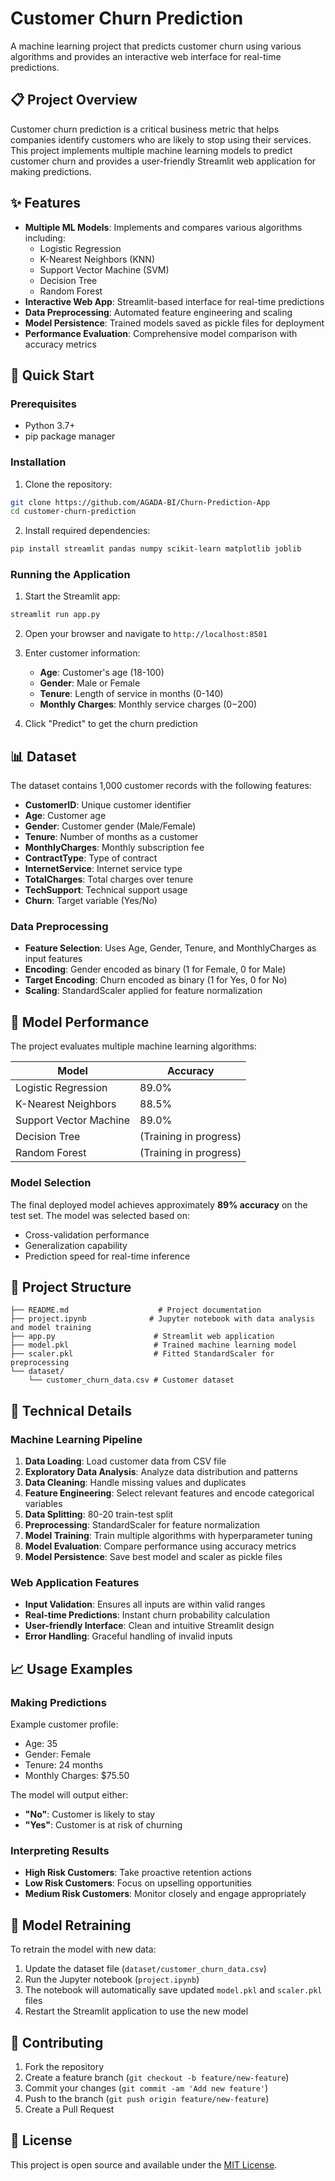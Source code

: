 # Customer Churn Prediction

A machine learning project that predicts customer churn using various algorithms and provides an interactive web interface for real-time predictions.

## 📋 Project Overview

Customer churn prediction is a critical business metric that helps companies identify customers who are likely to stop using their services. This project implements multiple machine learning models to predict customer churn and provides a user-friendly Streamlit web application for making predictions.

## ✨ Features

- **Multiple ML Models**: Implements and compares various algorithms including:
  - Logistic Regression
  - K-Nearest Neighbors (KNN)
  - Support Vector Machine (SVM)
  - Decision Tree
  - Random Forest
- **Interactive Web App**: Streamlit-based interface for real-time predictions
- **Data Preprocessing**: Automated feature engineering and scaling
- **Model Persistence**: Trained models saved as pickle files for deployment
- **Performance Evaluation**: Comprehensive model comparison with accuracy metrics

## 🚀 Quick Start

### Prerequisites

- Python 3.7+
- pip package manager

### Installation

1. Clone the repository:
```bash
git clone https://github.com/AGADA-BI/Churn-Prediction-App
cd customer-churn-prediction
```

2. Install required dependencies:
```bash
pip install streamlit pandas numpy scikit-learn matplotlib joblib
```

### Running the Application

1. Start the Streamlit app:
```bash
streamlit run app.py
```

2. Open your browser and navigate to `http://localhost:8501`

3. Enter customer information:
   - **Age**: Customer's age (18-100)
   - **Gender**: Male or Female
   - **Tenure**: Length of service in months (0-140)
   - **Monthly Charges**: Monthly service charges ($0-$200)

4. Click "Predict" to get the churn prediction

## 📊 Dataset

The dataset contains 1,000 customer records with the following features:

- **CustomerID**: Unique customer identifier
- **Age**: Customer age
- **Gender**: Customer gender (Male/Female)
- **Tenure**: Number of months as a customer
- **MonthlyCharges**: Monthly subscription fee
- **ContractType**: Type of contract
- **InternetService**: Internet service type
- **TotalCharges**: Total charges over tenure
- **TechSupport**: Technical support usage
- **Churn**: Target variable (Yes/No)

### Data Preprocessing

- **Feature Selection**: Uses Age, Gender, Tenure, and MonthlyCharges as input features
- **Encoding**: Gender encoded as binary (1 for Female, 0 for Male)
- **Target Encoding**: Churn encoded as binary (1 for Yes, 0 for No)
- **Scaling**: StandardScaler applied for feature normalization

## 🤖 Model Performance

The project evaluates multiple machine learning algorithms:

| Model | Accuracy |
|-------|----------|
| Logistic Regression | 89.0% |
| K-Nearest Neighbors | 88.5% |
| Support Vector Machine | 89.0% |
| Decision Tree | (Training in progress) |
| Random Forest | (Training in progress) |

### Model Selection

The final deployed model achieves approximately **89% accuracy** on the test set. The model was selected based on:
- Cross-validation performance
- Generalization capability
- Prediction speed for real-time inference

## 📁 Project Structure

```
├── README.md                    # Project documentation
├── project.ipynb              # Jupyter notebook with data analysis and model training
├── app.py                      # Streamlit web application
├── model.pkl                   # Trained machine learning model
├── scaler.pkl                  # Fitted StandardScaler for preprocessing
└── dataset/
    └── customer_churn_data.csv # Customer dataset
```

## 🔧 Technical Details

### Machine Learning Pipeline

1. **Data Loading**: Load customer data from CSV file
2. **Exploratory Data Analysis**: Analyze data distribution and patterns
3. **Data Cleaning**: Handle missing values and duplicates
4. **Feature Engineering**: Select relevant features and encode categorical variables
5. **Data Splitting**: 80-20 train-test split
6. **Preprocessing**: StandardScaler for feature normalization
7. **Model Training**: Train multiple algorithms with hyperparameter tuning
8. **Model Evaluation**: Compare performance using accuracy metrics
9. **Model Persistence**: Save best model and scaler as pickle files

### Web Application Features

- **Input Validation**: Ensures all inputs are within valid ranges
- **Real-time Predictions**: Instant churn probability calculation
- **User-friendly Interface**: Clean and intuitive Streamlit design
- **Error Handling**: Graceful handling of invalid inputs

## 📈 Usage Examples

### Making Predictions

Example customer profile:
- Age: 35
- Gender: Female
- Tenure: 24 months
- Monthly Charges: $75.50

The model will output either:
- **"No"**: Customer is likely to stay
- **"Yes"**: Customer is at risk of churning

### Interpreting Results

- **High Risk Customers**: Take proactive retention actions
- **Low Risk Customers**: Focus on upselling opportunities
- **Medium Risk Customers**: Monitor closely and engage appropriately

## 🔄 Model Retraining

To retrain the model with new data:

1. Update the dataset file (`dataset/customer_churn_data.csv`)
2. Run the Jupyter notebook (`project.ipynb`)
3. The notebook will automatically save updated `model.pkl` and `scaler.pkl` files
4. Restart the Streamlit application to use the new model

## 🤝 Contributing

1. Fork the repository
2. Create a feature branch (`git checkout -b feature/new-feature`)
3. Commit your changes (`git commit -am 'Add new feature'`)
4. Push to the branch (`git push origin feature/new-feature`)
5. Create a Pull Request

## 📝 License

This project is open source and available under the [MIT License](LICENSE).

